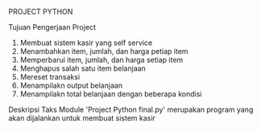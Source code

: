PROJECT PYTHON

Tujuan Pengerjaan Project
1. Membuat sistem kasir yang self service
2. Menambahkan item, jumlah, dan harga petiap item
3. Memperbarui item, jumlah, dan harga setiap item
4. Menghapus salah satu item belanjaan
5. Mereset transaksi
6. Menampilakn output belanjaan
7. Menampilakn total belanjaan dengan beberapa kondisi  

Deskripsi Taks
Module 'Project Python final.py' merupakan program yang akan dijalankan untuk membuat sistem kasir  

